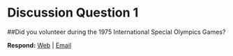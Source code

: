 # Discussion Question 1

##Did you volunteer during the 1975 International Special Olympics Games?

**Respond:** [Web](http://theinternetshow.tumblr.com/submit) | [Email](theinternetshow.inbox@gmail.com)


